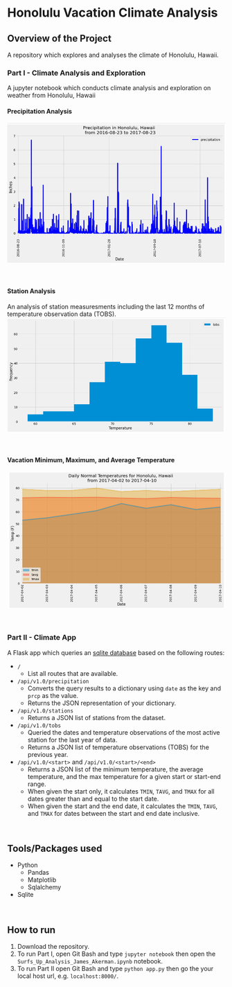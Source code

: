 # Honolulu Vacation Climate Analysis

## Overview of the Project
A repository which explores and analyses the climate of Honolulu, Hawaii.

### Part I - Climate Analysis and Exploration
A jupyter notebook which conducts climate analysis and exploration on weather from Honolulu, Hawaii

#### Precipitation Analysis
![precipitation in honolulu](images/precipitation-in-honolulu.PNG)

<br>

#### Station Analysis
An analysis of station measuresments including the last 12 months of temperature observation data (TOBS).
![temperature histogram](images/temperature-observations-histogram.PNG)

<br>

#### Vacation Minimum, Maximum, and Average Temperature
![vacation temperatures](images/vacation-temperatures.PNG)

<br>

### Part II - Climate App
A Flask app which queries an [sqlite database](Resources/hawaii.sqlite) based on the following routes:
- `/`
  - List all routes that are available.
- `/api/v1.0/precipitation`
  - Converts the query results to a dictionary using `date` as the key and `prcp` as the value.
  - Returns the JSON representation of your dictionary.
- `/api/v1.0/stations`
  - Returns a JSON list of stations from the dataset.
- `/api/v1.0/tobs`
  - Queried the dates and temperature observations of the most active station for the last year of data.
  - Returns a JSON list of temperature observations (TOBS) for the previous year.
- `/api/v1.0/<start>` and `/api/v1.0/<start>/<end>`
  - Returns a JSON list of the minimum temperature, the average temperature, and the max temperature for a given start or start-end range.
  - When given the start only, it calculates `TMIN`, `TAVG`, and `TMAX` for all dates greater than and equal to the start date.
  - When given the start and the end date, it calculates the `TMIN`, `TAVG`, and `TMAX` for dates between the start and end date inclusive.

<br>

## Tools/Packages used
- Python
  - Pandas
  - Matplotlib
  - Sqlalchemy
- Sqlite

<br>

## How to run
1) Download the repository.
2) To run Part I, open Git Bash and type `jupyter notebook` then open the `Surfs_Up_Analysis_James_Akerman.ipynb` notebook.
3) To run Part II open Git Bash and type `python app.py` then go the your local host url, e.g. `localhost:8000/`.
